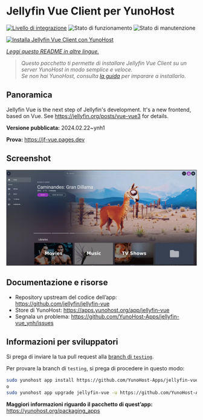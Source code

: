 <!--
N.B.: Questo README è stato automaticamente generato da <https://github.com/YunoHost/apps/tree/master/tools/readme_generator>
NON DEVE essere modificato manualmente.
-->

# Jellyfin Vue Client per YunoHost

[![Livello di integrazione](https://dash.yunohost.org/integration/jellyfin-vue.svg)](https://dash.yunohost.org/appci/app/jellyfin-vue) ![Stato di funzionamento](https://ci-apps.yunohost.org/ci/badges/jellyfin-vue.status.svg) ![Stato di manutenzione](https://ci-apps.yunohost.org/ci/badges/jellyfin-vue.maintain.svg)

[![Installa Jellyfin Vue Client con YunoHost](https://install-app.yunohost.org/install-with-yunohost.svg)](https://install-app.yunohost.org/?app=jellyfin-vue)

*[Leggi questo README in altre lingue.](./ALL_README.md)*

> *Questo pacchetto ti permette di installare Jellyfin Vue Client su un server YunoHost in modo semplice e veloce.*  
> *Se non hai YunoHost, consulta [la guida](https://yunohost.org/install) per imparare a installarlo.*

## Panoramica

Jellyfin Vue is the next step of Jellyfin's development. It's a new frontend, based on Vue. See https://jellyfin.org/posts/vue-vue3 for details.


**Versione pubblicata:** 2024.02.22~ynh1

**Prova:** <https://jf-vue.pages.dev>

## Screenshot

![Screenshot di Jellyfin Vue Client](./doc/screenshots/jellyfin-vue-homepage-2023-04.jpg)

## Documentazione e risorse

- Repository upstream del codice dell’app: <https://github.com/jellyfin/jellyfin-vue>
- Store di YunoHost: <https://apps.yunohost.org/app/jellyfin-vue>
- Segnala un problema: <https://github.com/YunoHost-Apps/jellyfin-vue_ynh/issues>

## Informazioni per sviluppatori

Si prega di inviare la tua pull request alla [branch di `testing`](https://github.com/YunoHost-Apps/jellyfin-vue_ynh/tree/testing).

Per provare la branch di `testing`, si prega di procedere in questo modo:

```bash
sudo yunohost app install https://github.com/YunoHost-Apps/jellyfin-vue_ynh/tree/testing --debug
o
sudo yunohost app upgrade jellyfin-vue -u https://github.com/YunoHost-Apps/jellyfin-vue_ynh/tree/testing --debug
```

**Maggiori informazioni riguardo il pacchetto di quest’app:** <https://yunohost.org/packaging_apps>
